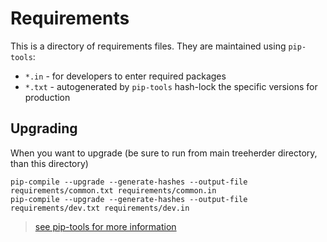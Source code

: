 
# Requirements

This is a directory of requirements files. They are maintained using `pip-tools`:

* `*.in` - for developers to enter required packages
* `*.txt` - autogenerated by `pip-tools` hash-lock the specific versions for production

## Upgrading

When you want to upgrade (be sure to run from main treeherder directory, than this directory)

    pip-compile --upgrade --generate-hashes --output-file requirements/common.txt requirements/common.in
    pip-compile --upgrade --generate-hashes --output-file requirements/dev.txt requirements/dev.in

> [see pip-tools for more information](https://pypi.org/project/pip-tools/)
